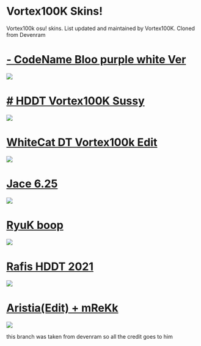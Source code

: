 # Vortex100K Skins!
Vortex100k osu! skins. List updated and maintained by Vortex100K.
Cloned from Devenram


# [- CodeName Bloo purple white Ver](https://drive.google.com/file/d/1bJoKnWM38MRrScbUanKYlIxVFemKO21q/view?usp=sharing)
![](https://imgur.com/frxzQGa.png)


# [ # HDDT Vortex100K Sussy](https://www.mediafire.com/file/5j051fx5rzuep5u/NFHDDT_Vortex100K.osk/file)
![](https://imgur.com/4PT5whx.png)


# [WhiteCat DT Vortex100k Edit](https://drive.google.com/file/d/10MxazBGZpeG5bnE_JtgLxRWGU0mVki5U/view?usp=sharing)
![](https://imgur.com/G9hkT3T.png)


# [Jace 6.25](https://download2062.mediafire.com/sgw45zsh33cg/r4mclu4kgr600n7/Jace+6.25.osk)
![](https://skins.osuck.net/uploads/posts/2019-07/1563799041_3.jpg)


# [RyuK boop](https://cdn.discordapp.com/attachments/427214130756452353/697696460267061319/boop.osk)
![](https://camo.githubusercontent.com/1baf3104e3be52fbdae1c27a8ed9b55073d0459e/68747470733a2f2f6f73752e7070792e73682f73732f31343733333935372f36636365)


# [Rafis HDDT 2021](https://www.mediafire.com/file/nz8ai9w7dnb7dgp/-+++++++++Rafis+HDDT+2021+ft+[RK].osk/file)
![](https://imgur.com/uDHKAEr.jpg)


# [Aristia(Edit) + mReKk](https://www.mediafire.com/file/nz8ai9w7dnb7dgp/-+++++++++Rafis+HDDT+2021+ft+[RK].osk/file)
![](https://camo.githubusercontent.com/6f4e90e68924f87d1a0056c6884ff7a54815ead6f685b13d418b71a5ca115f78/68747470733a2f2f6f73752e7070792e73682f73732f31363831363835302f34643863)





this branch was taken from devenram so all the credit goes to him
